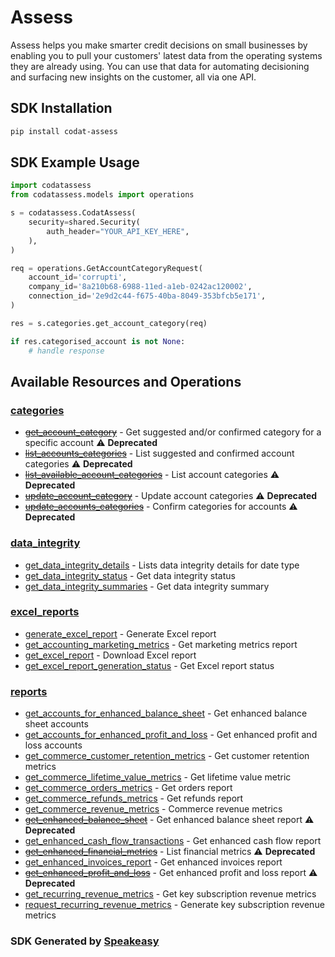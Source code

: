 # Assess

Assess helps you make smarter credit decisions on small businesses by enabling you to pull your customers' latest data from the operating systems they are already using.
You can use that data for automating decisioning and surfacing new insights on the customer, all via one API.

<!-- Start SDK Installation -->
## SDK Installation

```bash
pip install codat-assess
```
<!-- End SDK Installation -->

## SDK Example Usage
<!-- Start SDK Example Usage -->
```python
import codatassess
from codatassess.models import operations

s = codatassess.CodatAssess(
    security=shared.Security(
        auth_header="YOUR_API_KEY_HERE",
    ),
)

req = operations.GetAccountCategoryRequest(
    account_id='corrupti',
    company_id='8a210b68-6988-11ed-a1eb-0242ac120002',
    connection_id='2e9d2c44-f675-40ba-8049-353bfcb5e171',
)

res = s.categories.get_account_category(req)

if res.categorised_account is not None:
    # handle response
```
<!-- End SDK Example Usage -->

<!-- Start SDK Available Operations -->
## Available Resources and Operations


### [categories](docs/categories/README.md)

* [~~get_account_category~~](docs/categories/README.md#get_account_category) - Get suggested and/or confirmed category for a specific account :warning: **Deprecated**
* [~~list_accounts_categories~~](docs/categories/README.md#list_accounts_categories) - List suggested and confirmed account categories :warning: **Deprecated**
* [~~list_available_account_categories~~](docs/categories/README.md#list_available_account_categories) - List account categories :warning: **Deprecated**
* [~~update_account_category~~](docs/categories/README.md#update_account_category) - Update account categories :warning: **Deprecated**
* [~~update_accounts_categories~~](docs/categories/README.md#update_accounts_categories) - Confirm categories for accounts :warning: **Deprecated**

### [data_integrity](docs/dataintegrity/README.md)

* [get_data_integrity_details](docs/dataintegrity/README.md#get_data_integrity_details) - Lists data integrity details for date type
* [get_data_integrity_status](docs/dataintegrity/README.md#get_data_integrity_status) - Get data integrity status
* [get_data_integrity_summaries](docs/dataintegrity/README.md#get_data_integrity_summaries) - Get data integrity summary

### [excel_reports](docs/excelreports/README.md)

* [generate_excel_report](docs/excelreports/README.md#generate_excel_report) - Generate Excel report
* [get_accounting_marketing_metrics](docs/excelreports/README.md#get_accounting_marketing_metrics) - Get marketing metrics report
* [get_excel_report](docs/excelreports/README.md#get_excel_report) - Download Excel report
* [get_excel_report_generation_status](docs/excelreports/README.md#get_excel_report_generation_status) - Get Excel report status

### [reports](docs/reports/README.md)

* [get_accounts_for_enhanced_balance_sheet](docs/reports/README.md#get_accounts_for_enhanced_balance_sheet) - Get enhanced balance sheet accounts
* [get_accounts_for_enhanced_profit_and_loss](docs/reports/README.md#get_accounts_for_enhanced_profit_and_loss) - Get enhanced profit and loss accounts
* [get_commerce_customer_retention_metrics](docs/reports/README.md#get_commerce_customer_retention_metrics) - Get customer retention metrics
* [get_commerce_lifetime_value_metrics](docs/reports/README.md#get_commerce_lifetime_value_metrics) - Get lifetime value metric
* [get_commerce_orders_metrics](docs/reports/README.md#get_commerce_orders_metrics) - Get orders report
* [get_commerce_refunds_metrics](docs/reports/README.md#get_commerce_refunds_metrics) - Get refunds report
* [get_commerce_revenue_metrics](docs/reports/README.md#get_commerce_revenue_metrics) - Commerce revenue metrics
* [~~get_enhanced_balance_sheet~~](docs/reports/README.md#get_enhanced_balance_sheet) - Get enhanced balance sheet report :warning: **Deprecated**
* [get_enhanced_cash_flow_transactions](docs/reports/README.md#get_enhanced_cash_flow_transactions) - Get enhanced cash flow report
* [~~get_enhanced_financial_metrics~~](docs/reports/README.md#get_enhanced_financial_metrics) - List financial metrics :warning: **Deprecated**
* [get_enhanced_invoices_report](docs/reports/README.md#get_enhanced_invoices_report) - Get enhanced invoices report
* [~~get_enhanced_profit_and_loss~~](docs/reports/README.md#get_enhanced_profit_and_loss) - Get enhanced profit and loss report :warning: **Deprecated**
* [get_recurring_revenue_metrics](docs/reports/README.md#get_recurring_revenue_metrics) - Get key subscription revenue metrics
* [request_recurring_revenue_metrics](docs/reports/README.md#request_recurring_revenue_metrics) - Generate key subscription revenue metrics
<!-- End SDK Available Operations -->

### SDK Generated by [Speakeasy](https://docs.speakeasyapi.dev/docs/using-speakeasy/client-sdks)
